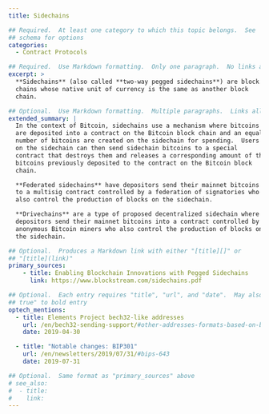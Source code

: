 ```yaml
---
title: Sidechains

## Required.  At least one category to which this topic belongs.  See
## schema for options
categories:
  - Contract Protocols

## Required.  Use Markdown formatting.  Only one paragraph.  No links allowed.
excerpt: >
  **Sidechains** (also called **two-way pegged sidechains**) are block
  chains whose native unit of currency is the same as another block
  chain.

## Optional.  Use Markdown formatting.  Multiple paragraphs.  Links allowed.
extended_summary: |
  In the context of Bitcoin, sidechains use a mechanism where bitcoins
  are deposited into a contract on the Bitcoin block chain and an equal
  number of bitcoins are created on the sidechain for spending.  Users
  on the sidechain can then send sidechain bitcoins to a special
  contract that destroys them and releases a corresponding amount of the
  bitcoins previously deposited to the contract on the Bitcoin block
  chain.

  **Federated sidechains** have depositors send their mainnet bitcoins
  to a multisig contract controlled by a federation of signatories who
  also control the production of blocks on the sidechain.

  **Drivechains** are a type of proposed decentralized sidechain where
  depositors send their mainnet bitcoins into a contract controlled by
  anonymous Bitcoin miners who also control the production of blocks on
  the sidechain.

## Optional.  Produces a Markdown link with either "[title][]" or
## "[title](link)"
primary_sources:
    - title: Enabling Blockchain Innovations with Pegged Sidechains
      link: https://www.blockstream.com/sidechains.pdf

## Optional.  Each entry requires "title", "url", and "date".  May also use "feature:
## true" to bold entry
optech_mentions:
  - title: Elements Project bech32-like addresses
    url: /en/bech32-sending-support/#other-addresses-formats-based-on-bech32
    date: 2019-04-30

  - title: "Notable changes: BIP301"
    url: /en/newsletters/2019/07/31/#bips-643
    date: 2019-07-31

## Optional.  Same format as "primary_sources" above
# see_also:
#  - title:
#    link:
---
```

